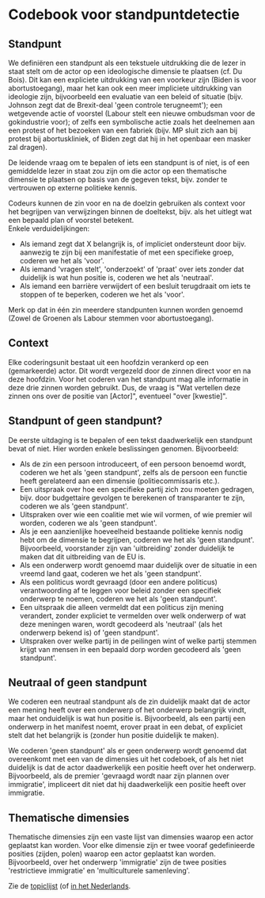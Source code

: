 # Codebook voor standpuntdetectie

## Standpunt

We definiëren een standpunt als een tekstuele uitdrukking die de lezer in staat stelt om de actor op een ideologische dimensie te plaatsen (cf. Du Bois). Dit kan een expliciete uitdrukking van een voorkeur zijn (Biden is voor abortustoegang), maar het kan ook een meer impliciete uitdrukking van ideologie zijn, bijvoorbeeld een evaluatie van een beleid of situatie (bijv. Johnson zegt dat de Brexit-deal 'geen controle terugneemt'); een wetgevende actie of voorstel (Labour stelt een nieuwe ombudsman voor de gokindustrie voor); of zelfs een symbolische actie zoals het deelnemen aan een protest of het bezoeken van een fabriek (bijv. MP sluit zich aan bij protest bij abortuskliniek, of Biden zegt dat hij in het openbaar een masker zal dragen).

De leidende vraag om te bepalen of iets een standpunt is of niet, is of een gemiddelde lezer in staat zou zijn om die actor op een thematische dimensie te plaatsen op basis van de gegeven tekst, bijv. zonder te vertrouwen op externe politieke kennis.

Codeurs kunnen de zin voor en na de doelzin gebruiken als context voor het begrijpen van verwijzingen binnen de doeltekst, bijv. als het uitlegt wat een bepaald plan of voorstel betekent.  
Enkele verduidelijkingen:
- Als iemand zegt dat X belangrijk is, of impliciet ondersteunt door bijv. aanwezig te zijn bij een manifestatie of met een specifieke groep, coderen we het als 'voor'.
- Als iemand 'vragen stelt', 'onderzoekt' of 'praat' over iets zonder dat duidelijk is wat hun positie is, coderen we het als 'neutraal'.
- Als iemand een barrière verwijdert of een besluit terugdraait om iets te stoppen of te beperken, coderen we het als 'voor'.

Merk op dat in één zin meerdere standpunten kunnen worden genoemd (Zowel de Groenen als Labour stemmen voor abortustoegang).

## Context

Elke coderingsunit bestaat uit een hoofdzin verankerd op een (gemarkeerde) actor. Dit wordt vergezeld door de zinnen direct voor en na deze hoofdzin. Voor het coderen van het standpunt mag alle informatie in deze drie zinnen worden gebruikt. Dus, de vraag is "Wat vertellen deze zinnen ons over de positie van [Actor]", eventueel "over [kwestie]".

## Standpunt of geen standpunt?
De eerste uitdaging is te bepalen of een tekst daadwerkelijk een standpunt bevat of niet. Hier worden enkele beslissingen genomen. Bijvoorbeeld:

- Als de zin een persoon introduceert, of een persoon benoemd wordt, coderen we het als 'geen standpunt', zelfs als de persoon een functie heeft gerelateerd aan een dimensie (politiecommissaris etc.).
- Een uitspraak over hoe een specifieke partij zich zou moeten gedragen, bijv. door budgettaire gevolgen te berekenen of transparanter te zijn, coderen we als 'geen standpunt'.
- Uitspraken over wie een coalitie met wie wil vormen, of wie premier wil worden, coderen we als 'geen standpunt'.
- Als je een aanzienlijke hoeveelheid bestaande politieke kennis nodig hebt om de dimensie te begrijpen, coderen we het als 'geen standpunt'. Bijvoorbeeld, voorstander zijn van 'uitbreiding' zonder duidelijk te maken dat dit uitbreiding van de EU is.
- Als een onderwerp wordt genoemd maar duidelijk over de situatie in een vreemd land gaat, coderen we het als 'geen standpunt'.
- Als een politicus wordt gevraagd (door een andere politicus) verantwoording af te leggen voor beleid zonder een specifiek onderwerp te noemen, coderen we het als 'geen standpunt'.
- Een uitspraak die alleen vermeldt dat een politicus zijn mening verandert, zonder expliciet te vermelden over welk onderwerp of wat deze meningen waren, wordt gecodeerd als 'neutraal' (als het onderwerp bekend is) of 'geen standpunt'.
- Uitspraken over welke partij in de peilingen wint of welke partij stemmen krijgt van mensen in een bepaald dorp worden gecodeerd als 'geen standpunt'.

## Neutraal of geen standpunt

We coderen een neutraal standpunt als de zin duidelijk maakt dat de actor een mening heeft over een onderwerp of het onderwerp belangrijk vindt, maar het onduidelijk is wat hun positie is. Bijvoorbeeld, als een partij een onderwerp in het manifest noemt, erover praat in een debat, of expliciet stelt dat het belangrijk is (zonder hun positie duidelijk te maken).

We coderen 'geen standpunt' als er geen onderwerp wordt genoemd dat overeenkomt met een van de dimensies uit het codeboek, of als het niet duidelijk is dat de actor daadwerkelijk een positie heeft over het onderwerp. Bijvoorbeeld, als de premier 'gevraagd wordt naar zijn plannen over immigratie', impliceert dit niet dat hij daadwerkelijk een positie heeft over immigratie.

## Thematische dimensies

Thematische dimensies zijn een vaste lijst van dimensies waarop een actor geplaatst kan worden. Voor elke dimensie zijn er twee vooraf gedefinieerde posities (zijden, polen) waarop een actor geplaatst kan worden. Bijvoorbeeld, over het onderwerp 'immigratie' zijn de twee posities 'restrictieve immigratie' en 'multiculturele samenleving'.

Zie de [topiclijst](topics-en.md) (of [in het Nederlands](topics-nl.md).
